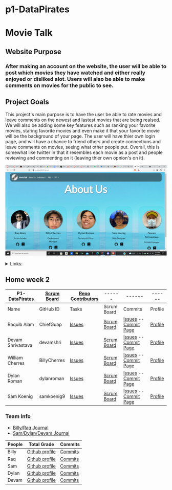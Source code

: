 # p1-DataPirates 
# Movie Talk
## Website Purpose
### After making an account on the website, the user will be able to post which movies they have watched and either really enjoyed or disliked alot. Users will also be able to make comments on movies for the public to see. 

## Project Goals
This project's main purpose is to have the user be able to rate movies and leave comments on the newest and lastest movies that are being realsed. We will also be adding some key features such as ranking your favorite movies, staring favorite movies and even make it that your favorite movie will be the background of your page. The user will have thier own login page, and will have a chance to friend others and create connections and leave comments on movies, seeing what other people put. Overall, this is somewhat like twitter in that it resembles each movie as a post and people reviewing and commenting on it (leaving thier own opnion's on it). 

![About Us Page](https://github.com/ChiefGuap/p1-DataPirates/blob/master/src/main/resources/static/images/movietalk.png)
<details>
<summary>Links: </summary>
<ul>
<li>[Scrum Board(https://github.com/ChiefGuap/p1-DataPirates/projects/1)</li>
<li>[Wiki Page(https://github.com/ChiefGuap/p1-DataPirates/wiki)</li>
</details>


  ## Home week 2

P1-DataPirates   | [Scrum Board](https://github.com/ChiefGuap/p1-DataPirates/projects/1) | [Repo Contributors](https://github.com/ChiefGuap/p1-DataPirates/graphs/contributors) | ------ | ------ | ------ |
------ | ------ | ------ | ------ | ------ | ------ |
Name            | GitHub ID | Tasks | Scrum Board | Commits | Profile |
Raquib Alam | ChiefGuap | [Issues](https://github.com/ChiefGuap/p1-DataPirates/issues?q=is%3Aissue+assignee%3AChiefGuap+) | [Scrum Board](https://github.com/ChiefGuap/p1-DataPirates/projects/1?card_filter_query=assignee%3AChiefGuap) | [Issues](https://github.com/ChiefGuap/p1-DataPirates/issues/assigned/ChiefGuap) -- [Commit Page](https://github.com/ChiefGuap/p1-DataPirates/commits?author=ChiefGuap)| [Profile](https://github.com/ChiefGuap) |
Devam Shrivastava | devamshri | [Issues](https://github.com/ChiefGuap/p1-DataPirates/issues?q=is%3Aissue+assignee%3Adevamshri+) | [Scrum Board](https://github.com/ChiefGuap/p1-DataPirates/projects/1?card_filter_query=assignee%3Adevamshri) | [Issues](https://github.com/ChiefGuap/p1-DataPirates/issues/assigned/devamshri) -- [Commit Page](https://github.com/ChiefGuap/p1-DataPirates/commits?author=devamshri)| [Profile](https://github.com/devamshri) |
William Cherres | BillyCherres | [Issues](https://github.com/ChiefGuap/p1-DataPirates/issues?q=is%3Aissue+assignee%3ABillyCherres+) | [Scrum Board](https://github.com/ChiefGuap/p1-DataPirates/projects/1?card_filter_query=assignee%3ABillyCherres) | [Issues](https://github.com/ChiefGuap/p1-DataPirates/issues/assigned/BillyCherres) -- [Commit Page](https://github.com/ChiefGuap/p1-DataPirates/commits?author=BillyCherres)| [Profile](https://github.com/BillyCherres) | 
Dylan Roman | dylanroman | [Issues](https://github.com/ChiefGuap/p1-DataPirates/issues?q=is%3Aissue+assignee%3Adylanroman+) | [Scrum Board](https://github.com/ChiefGuap/p1-DataPirates/projects/1?card_filter_query=assignee%3Adylanroman) | [Issues](https://github.com/ChiefGuap/p1-DataPirates/issues/assigned/dylanroman) -- [Commit Page](https://github.com/ChiefGuap/p1-DataPirates/commits?author=dylanroman)| [Profile](https://github.com/dylanroman) |
Sam Koenig | samkoenig9 | [Issues](https://github.com/ChiefGuap/p1-DataPirates/issues?q=is%3Aissue+assignee%3Asamkoenig9+) | [Scrum Board](https://github.com/ChiefGuap/p1-DataPirates/projects/1?card_filter_query=assignee%3Asamkoenig9) | [Issues](https://github.com/ChiefGuap/p1-DataPirates/issues/assigned/samkoenig9) -- [Commit Page](https://github.com/ChiefGuap/p1-DataPirates/commits?author=samkoenig9)| [Profile](https://github.com/samkoenig9) |
  
### Team Info
- [Billy/Raq Journal](https://docs.google.com/document/d/1mcRnMQT0GDW596qT5bl8U42L6-XRTjykO_ndIaXuAvc/edit)
- [Sam/Dylan/Devam Journal](https://docs.google.com/document/d/1tSdTbmLj6imljpYDC7OJZhwsZqx2VFLlgDK_WOr7RJA/edit)


People | Total Grade | Commits |
-------------  | -------------- | -------------- |
Billy  | [Github profile](https://github.com/BillyCherres) |[Commits](https://github.com/ChiefGuap/p1-DataPirates/commits?author=BillyCherres)| 
Raq   | [Github profile](https://github.com/ChiefGuap) |[Commits](https://github.com/ChiefGuap/p1-DataPirates/commits?author=ChiefGuap)| 
Sam  |[Github profile](https://github.com/samkoenig9) |[Commits](https://github.com/ChiefGuap/p1-DataPirates/commits?author=samkoenig9)| 
Dylan   | [Github profile](https://github.com/dylanroman) |[Commits](https://github.com/ChiefGuap/p1-DataPirates/commits?author=dylanroman)| 
Devam   | [Github profile](https://github.com/devamshri)  |[Commits](https://github.com/ChiefGuap/p1-DataPirates/commits?author=devamshri)|
